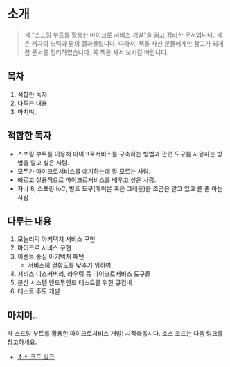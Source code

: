 소개
===========

> 책 "스프링 부트를 활용한 마이크로 서비스 개발"을 읽고 정리한 문서입니다. 책은 저자의 노력과 땀의 결과물입니다. 따라서, 책을 사신 분들에게만 참고가 되게끔 문서를 정리하였습니다. 꼭 책을 사서 보시길 바랍니다.

목차
--------

1. 적합한 독자
2. 다루는 내용
3. 마치며..


## 적합한 독자

* 스프링 부트를 이용해 마이크로서비스를 구축하는 방법과 관련 도구를 사용하는 방법을 알고 싶은 사람.
* 모두가 마이크로서비스를 얘기하는데 잘 모르는 사람.
* 빠르고 실용적으로 마이크로서비스를 배우고 싶은 사람.
* 자바 8, 스프링 IoC, 빌드 도구(메이븐 혹은 그레들)을 조금은 알고 있고 쓸 줄 아는 사람


## 다루는 내용

1. 모놀리틱 아키텍처 서비스 구현
2. 마이크로 서비스 구현
3. 이벤트 중심 아키텍처 패턴
    - 서비스의 결합도를 낮추기 위하여
4. 서비스 디스커버리, 라우팅 등 마이크로서비스 도구들
5. 분산 시스템 엔드투엔드 테스트를 위한 큐컴버
6. 테스트 주도 개발


## 마치며..

자 스프링 부트를 활용한 마이크로서비스 개발! 시작해봅시다. 소스 코드는 다음 링크를 참고하세요.

* [소스 코드 링크](https://github.com/gurumee92/msa_with_spring_boot.git)